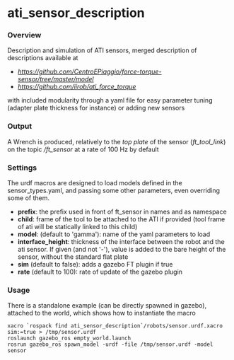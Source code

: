 # ati_sensor_description

### Overview

Description and simulation of ATI sensors, merged description of descriptions available at 

* *https://github.com/CentroEPiaggio/force-torque-sensor/tree/master/model*
* *https://github.com/iirob/ati_force_torque*
 
with included modularity through a yaml file for easy parameter tuning (adapter plate thickness for instance) or adding new sensors

### Output

A Wrench is produced, relatively to the *top plate* of the sensor (*ft_tool_link*) on the topic */ft_sensor* at a rate of 100 Hz by default

### Settings

The urdf macros are designed to load models defined in the sensor_types.yaml, and passing some other parameters, even overriding some of them.

* **prefix**: the prefix used in front of ft_sensor in names and as namespace
* **child**: frame of the tool to be attached to the ATI if provided (tool frame of ati will be statically linked to this child)
* **model**: (default to 'gamma'): name of the yaml parameters to load
* **interface_height**: thickness of the interface between the robot and the ati sensor. If given (and not '-'), value is added to the bare height of the sensor, without the standard flat plate
* **sim** (default to false): adds a gazebo FT plugin if true
* **rate** (default to 100): rate of update of the gazebo plugin

### Usage

There is a standalone example (can be directly spawned in gazebo), attached to the world, which shows how to instantiate the macro

```
xacro `rospack find ati_sensor_description`/robots/sensor.urdf.xacro sim:=true > /tmp/sensor.urdf
roslaunch gazebo_ros empty_world.launch
rosrun gazebo_ros spawn_model -urdf -file /tmp/sensor.urdf -model sensor
```

